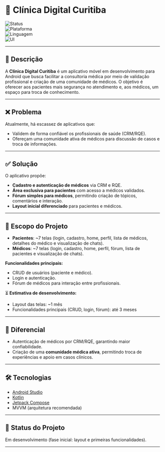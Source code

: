 # 🏥 Clínica Digital Curitiba  

![Status](https://img.shields.io/badge/status-em%20desenvolvimento-yellow)  
![Plataforma](https://img.shields.io/badge/plataforma-Android-green)  
![Linguagem](https://img.shields.io/badge/kotlin-100%25-purple)  
![UI](https://img.shields.io/badge/Jetpack-Compose-blue)  

---

## 📖 Descrição  
A **Clínica Digital Curitiba** é um aplicativo móvel em desenvolvimento para Android que busca facilitar a consultoria médica por meio de validação profissional e criação de uma comunidade de médicos. O objetivo é oferecer aos pacientes mais segurança no atendimento e, aos médicos, um espaço para troca de conhecimento.  

---

## ❌ Problema  
Atualmente, há escassez de aplicativos que:  
- Validem de forma confiável os profissionais de saúde (CRM/RQE).  
- Ofereçam uma comunidade ativa de médicos para discussão de casos e troca de informações.  

---

## ✅ Solução  
O aplicativo propõe:  
- **Cadastro e autenticação de médicos** via CRM e RQE.  
- **Área exclusiva para pacientes** com acesso a médicos validados.  
- **Fórum simples para médicos**, permitindo criação de tópicos, comentários e interação.  
- **Layout inicial diferenciado** para pacientes e médicos.  

---

## 📱 Escopo do Projeto  
- **Pacientes**: ~7 telas (login, cadastro, home, perfil, lista de médicos, detalhes do médico e visualização de chats).  
- **Médicos**: ~7 telas (login, cadastro, home, perfil, fórum, lista de pacientes e visualização de chats).  

**Funcionalidades principais:**  
- CRUD de usuários (paciente e médico).  
- Login e autenticação.  
- Fórum de médicos para interação entre profissionais.  

⏳ **Estimativa de desenvolvimento:**  
- Layout das telas: ~1 mês  
- Funcionalidades principais (CRUD, login, fórum): até 3 meses  

---

## 🌟 Diferencial  
- Autenticação de médicos por CRM/RQE, garantindo maior confiabilidade.  
- Criação de uma **comunidade médica ativa**, permitindo troca de experiências e apoio em casos clínicos.  

---

## 🛠️ Tecnologias  
- [Android Studio](https://developer.android.com/studio)  
- [Kotlin](https://kotlinlang.org/)  
- [Jetpack Compose](https://developer.android.com/jetpack/compose)  
- MVVM (arquitetura recomendada)  

---

## 🚧 Status do Projeto  
Em desenvolvimento (fase inicial: layout e primeiras funcionalidades).  

---
